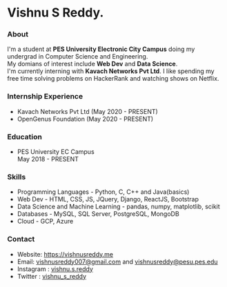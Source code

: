 # Vishnu S Reddy.
### About
I'm a student at **PES University Electronic City Campus** doing my undergrad in Computer Science and Engineering.  
My domians of interest include **Web Dev** and **Data Science**.  
I'm currently interning with **Kavach Networks Pvt Ltd**.  I like spending my free time solving problems on HackerRank and watching shows on Netflix.

### Internship Experience
* Kavach Networks Pvt Ltd (May 2020 - PRESENT)
* OpenGenus Foundation (May 2020 - PRESENT)

### Education
* PES University EC Campus  
May 2018 - PRESENT

### Skills
* Programming Languages - Python, C, C++ and Java(basics)
* Web Dev - HTML, CSS, JS, JQuery, Django, ReactJS, Bootstrap
* Data Science and Machine Learning - pandas, numpy, matplotlib, scikit
* Databases - MySQL, SQL Server, PostgreSQL, MongoDB
* Cloud - GCP, Azure

### Contact
* Website: https://vishnusreddy.me
* Email: vishnusreddy007@gmail.com and vishnusreddy@pesu.pes.edu
* Instagram : [vishnu.s.reddy](https://www.instagram.com/vishnu.s.reddy/)
* Twitter : [vishnu_s_reddy](https://twitter.com/vishnu_s_reddy)
